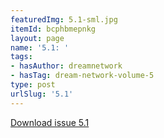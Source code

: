 ```yaml
---
featuredImg: 5.1-sml.jpg
itemId: bcphbmepnkg
layout: page
name: '5.1: '
tags:
- hasAuthor: dreamnetwork
- hasTag: dream-network-volume-5
type: post
urlSlug: '5.1'
---
```

<a href="../files/pdfs/Volume_5/5.1-Dream-Network-Bulletin_Volume-5-Number-1.pdf" download="">Download issue 5.1</a>